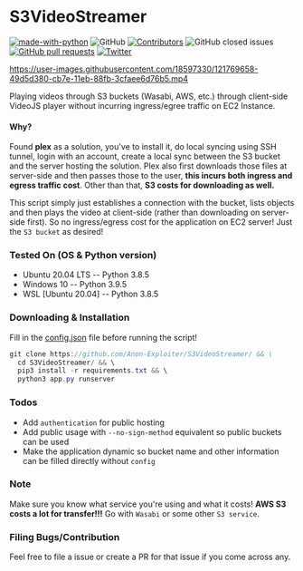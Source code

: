 # S3VideoStreamer

[![made-with-python](https://img.shields.io/badge/Made%20with-Python-1f425f.svg)](https://www.python.org/)
![GitHub](https://img.shields.io/github/license/Anon-Exploiter/decoder)
[![Contributors][contributors-shield]][contributors-url]
![GitHub closed issues](https://img.shields.io/github/issues-closed/Anon-Exploiter/decoder)
[![GitHub pull requests](https://img.shields.io/github/issues-pr/Anon-Exploiter/decoder.svg?style=flat)]()
[![Twitter](https://img.shields.io/twitter/url/https/twitter.com/cloudposse.svg?style=social&label=%40syed_umar)](https://twitter.com/syed__umar)

[contributors-shield]: https://img.shields.io/github/contributors/Anon-Exploiter/decoder.svg?style=flat-square
[contributors-url]: https://github.com/Anon-Exploiter/decoder/graphs/contributors
[issues-shield]: https://img.shields.io/github/issues/Anon-Exploiter/decoder.svg?style=flat-square
[issues-url]: https://github.com/Anon-Exploiter/decoder/issues

https://user-images.githubusercontent.com/18597330/121769658-49d5d380-cb7e-11eb-88fb-3cfaee6d76b5.mp4

Playing videos through S3 buckets (Wasabi, AWS, etc.) through client-side VideoJS player without incurring ingress/egree traffic on EC2 Instance.

#### Why?

Found **plex** as a solution, you've to install it, do local syncing using SSH tunnel, login with an account, create a local sync between the S3 bucket and the server hosting the solution. Plex also first downloads those files at server-side and then passes those to the user, **this incurs both ingress and egress traffic cost**. Other than that, **S3 costs for downloading as well.**

This script simply just establishes a connection with the bucket, lists objects and then plays the video at client-side (rather than downloading on server-side first). So no ingress/egress cost for the application on EC2 server! Just the `S3 bucket` as desired! 

### Tested On (OS & Python version)
- Ubuntu 20.04 LTS -- Python 3.8.5
- Windows 10 -- Python 3.9.5
- WSL [Ubuntu 20.04] -- Python 3.8.5

### Downloading & Installation

Fill in the [config.json](https://github.com/Anon-Exploiter/S3VideoStreamer/blob/main/config.json) file before running the script! 

```csharp
git clone https://github.com/Anon-Exploiter/S3VideoStreamer/ && \
  cd S3VideoStreamer/ && \
  pip3 install -r requirements.txt && \
  python3 app.py runserver
```

### Todos
- Add `authentication` for public hosting
- Add public usage with `--no-sign-method` equivalent so public buckets can be used
- Make the application dynamic so bucket name and other information can be filled directly without `config`

### Note
Make sure you know what service you're using and what it costs! **AWS S3 costs a lot for transfer!!!** Go with `Wasabi` or some other `S3 service`. 

### Filing Bugs/Contribution
Feel free to file a issue or create a PR for that issue if you come across any.
